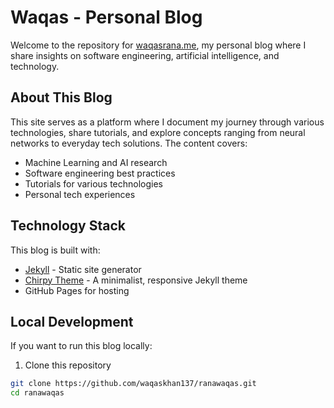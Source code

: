 # Waqas - Personal Blog

Welcome to the repository for [waqasrana.me](https://www.waqasrana.me), my personal blog where I share insights on software engineering, artificial intelligence, and technology.

## About This Blog

This site serves as a platform where I document my journey through various technologies, share tutorials, and explore concepts ranging from neural networks to everyday tech solutions. The content covers:

- Machine Learning and AI research
- Software engineering best practices
- Tutorials for various technologies
- Personal tech experiences

## Technology Stack

This blog is built with:

- [Jekyll](https://jekyllrb.com/) - Static site generator
- [Chirpy Theme](https://github.com/cotes2020/jekyll-theme-chirpy/) - A minimalist, responsive Jekyll theme
- GitHub Pages for hosting

## Local Development

If you want to run this blog locally:

1. Clone this repository
```bash
git clone https://github.com/waqaskhan137/ranawaqas.git
cd ranawaqas